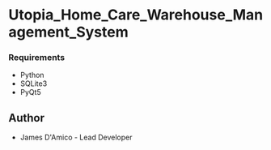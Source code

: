 # Utopia_Home_Care_Warehouse_Management_System

### Requirements
- Python 
- SQLite3
- PyQt5

## Author
- James D'Amico - Lead Developer
